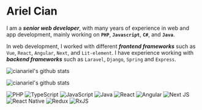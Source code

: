 # Ariel Cian

I am a ***senior web developer***, with many years of experience in web and app development, mainly working on **`PHP`**, **`Javascript`**, **`C#`**, and **`Java`**.

In web development, I worked with different ***frontend frameworks*** such as `Vue`, `React`, `Angular`, `Next`, and `Lit-element`. I have experience working with ***backend frameworks*** such as `Laravel`, `Django`, `Spring` and `Express`. 

![cianariel's github stats](https://github-readme-stats.vercel.app/api?username=cianariel&show_icons=true&theme=dark)

![cianariel's github stats](https://github-readme-stats.vercel.app/api/top-langs/?username=cianariel&layout=compact&theme=dark)

![PHP](https://img.shields.io/badge/php-%23777BB4.svg?style=flat-square&logo=php&logoColor=white) ![TypeScript](https://img.shields.io/badge/typescript-%23007ACC.svg?style=flat-square&logo=typescript&logoColor=white) ![JavaScript](https://img.shields.io/badge/javascript-%23323330.svg?style=flat-square&logo=javascript&logoColor=%23F7DF1E) ![Java](https://img.shields.io/badge/java-%23ED8B00.svg?style=flat-square&logo=java&logoColor=white) ![React](https://img.shields.io/badge/react-%2320232a.svg?style=flat-square&logo=react&logoColor=%2361DAFB) ![Angular](https://img.shields.io/badge/angular-%23DD0031.svg?style=flat-square&logo=angular&logoColor=white) ![Next JS](https://img.shields.io/badge/Next-black?style=flat-square&logo=next.js&logoColor=white) ![React Native](https://img.shields.io/badge/react_native-%2320232a.svg?style=flat-square&logo=react&logoColor=%2361DAFB) ![Redux](https://img.shields.io/badge/redux-%23593d88.svg?style=flat-square&logo=redux&logoColor=white) ![RxJS](https://img.shields.io/badge/rxjs-%23B7178C.svg?style=flat-square&logo=reactivex&logoColor=white)
